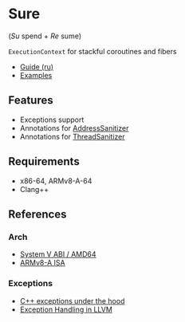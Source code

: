 # Sure 

(_Su_ spend + _Re_ sume)

`ExecutionContext` for stackful coroutines and fibers

- [Guide (ru)](docs/ru/guide.md)
- [Examples](https://gitlab.com/Lipovsky/sure-flow)

## Features

- Exceptions support
- Annotations for [AddressSanitizer](https://clang.llvm.org/docs/AddressSanitizer.html)
- Annotations for [ThreadSanitizer](https://clang.llvm.org/docs/ThreadSanitizer.html)

## Requirements

- x86-64, ARMv8-A-64
- Clang++

## References

### Arch

- [System V ABI / AMD64](https://www.uclibc.org/docs/psABI-x86_64.pdf)
- [ARMv8-A ISA](https://documentation-service.arm.com/static/613a2c38674a052ae36ca307)

### Exceptions

- [C++ exceptions under the hood](https://monkeywritescode.blogspot.com/p/c-exceptions-under-hood.html)
- [Exception Handling in LLVM](https://llvm.org/docs/ExceptionHandling.html)
